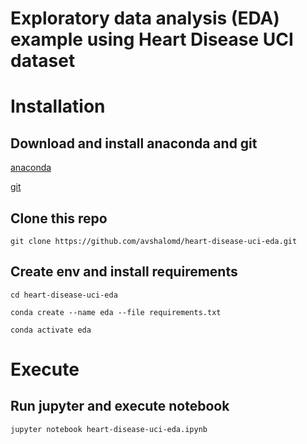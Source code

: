 # Exploratory data analysis (EDA) example using Heart Disease UCI dataset

# Installation

## Download and install anaconda and git
[anaconda](https://docs.anaconda.com/anaconda/install/)

[git](https://git-scm.com/downloads)
  
## Clone this repo
`git clone https://github.com/avshalomd/heart-disease-uci-eda.git`

## Create env and install requirements
`cd heart-disease-uci-eda`

`conda create --name eda --file requirements.txt`

`conda activate eda`


# Execute

## Run jupyter and execute notebook
`jupyter notebook heart-disease-uci-eda.ipynb`
